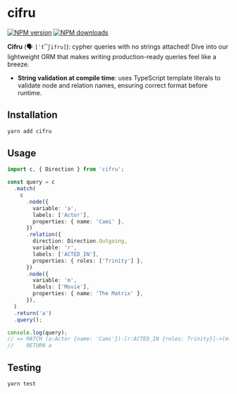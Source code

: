 # cifru

[![NPM version](https://img.shields.io/npm/v/cifru.svg?style=flat)](https://www.npmjs.com/package/cifru)
[![NPM downloads](https://img.shields.io/npm/dm/cifru.svg?style=flat)](https://www.npmjs.com/package/cifru)

**Cifru** (🗣 `[ˈt͡ʃifru]`): cypher queries with no strings attached! Dive into our lightweight ORM that makes writing production-ready queries feel like a breeze.

- **String validation at compile time**: uses TypeScript template literals to validate node and relation names, ensuring correct format before runtime.

## Installation

```bash
yarn add cifru
```

## Usage

```ts
import c, { Direction } from 'cifru';

const query = c
  .match(
    c
      .node({
        variable: 'a',
        labels: ['Actor'],
        properties: { name: 'Cami' },
      })
      .relation({
        direction: Direction.Outgoing,
        variable: 'r',
        labels: ['ACTED_IN'],
        properties: { roles: ['Trinity'] },
      })
      .node({
        variable: 'm',
        labels: ['Movie'],
        properties: { name: 'The Matrix' },
      }),
  )
  .return('a')
  .query();

console.log(query);
// => MATCH (a:Actor {name: 'Cami'})-[r:ACTED_IN {roles: Trinity}]->(m:Movie {name: 'The Matrix'})
//    RETURN a
```

## Testing

```bash
yarn test
```